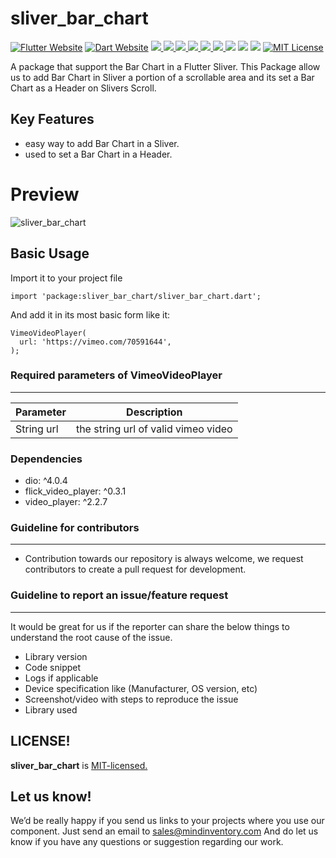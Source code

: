# sliver_bar_chart

<a href="https://flutter.dev/"><img src="https://img.shields.io/badge/flutter-website-deepskyblue.svg" alt="Flutter Website"></a>
<a href="https://dart.dev"><img src="https://img.shields.io/badge/dart-website-deepskyblue.svg" alt="Dart Website"></a>
<a href="https://developer.android.com" style="pointer-events: stroke;" target="_blank">
<img src="https://img.shields.io/badge/platform-Android-yellow">
</a>
<a href="https://developer.apple.com/ios/" style="pointer-events: stroke;" target="_blank">
<img src="https://img.shields.io/badge/platform-iOS-yellow">
</a>
<a href="" style="pointer-events: stroke;" target="_blank">
<img src="https://img.shields.io/badge/platform-Web-yellow">
</a>
<a href="" style="pointer-events: stroke;" target="_blank">
<img src="https://img.shields.io/badge/platform-Mac-yellow">
</a>
<a href="" style="pointer-events: stroke;" target="_blank">
<img src="https://img.shields.io/badge/platform-Linux-yellow">
</a>
<a href="" style="pointer-events: stroke;" target="_blank">
<img src="https://img.shields.io/badge/platform-Windows-yellow">
</a>
<a href=""><img src="https://app.codacy.com/project/badge/Grade/dc683c9cc61b499fa7cdbf54e4d9ff35"/></a>
<a href="https://github.com/Mindinventory/sliver_bar_chart/blob/master/LICENSE" style="pointer-events: stroke;" target="_blank">
<img src="https://img.shields.io/github/license/Mindinventory/sliver_bar_chart"></a>
<a href="https://pub.dev/packages/sliver_bar_chart"><img src="https://img.shields.io/pub/v/sliver_bar_chart?color=as&label=sliver_bar_chart&logo=as1&logoColor=blue&style=social"></a>
<a href="https://github.com/Mindinventory/sliver_bar_chart"><img src="https://img.shields.io/github/stars/Mindinventory/sliver_bar_chart?style=social" alt="MIT License"></a>

A package that support the Bar Chart in a Flutter Sliver. This Package allow us to add Bar Chart in
Sliver a portion of a scrollable area and its set a Bar Chart as a Header on Slivers Scroll.

## Key Features

* easy way to add Bar Chart in a Sliver.
* used to set a Bar Chart in a Header.

# Preview

![sliver_bar_chart](https://github.com/Mindinventory/sliver_bar_chart/blob/master/assets/sliver_bar_chart.gif)

## Basic Usage

Import it to your project file

```
import 'package:sliver_bar_chart/sliver_bar_chart.dart';
```

And add it in its most basic form like it:

```
VimeoVideoPlayer(
  url: 'https://vimeo.com/70591644',
);
```

### Required parameters of VimeoVideoPlayer
------------

| Parameter |  Description  |
| ------------ |  ------------ |
| String url | the string url of valid vimeo video|

### Dependencies

* dio: ^4.0.4
* flick_video_player: ^0.3.1
* video_player: ^2.2.7

### Guideline for contributors
------------

* Contribution towards our repository is always welcome, we request contributors to create a pull
  request for development.

### Guideline to report an issue/feature request
------------
It would be great for us if the reporter can share the below things to understand the root cause of
the issue.

* Library version
* Code snippet
* Logs if applicable
* Device specification like (Manufacturer, OS version, etc)
* Screenshot/video with steps to reproduce the issue
* Library used

LICENSE!
------------
**sliver_bar_chart**
is [MIT-licensed.](https://github.com/Mindinventory/sliver_bar_chart/blob/master/LICENSE)

Let us know!
------------
We’d be really happy if you send us links to your projects where you use our component. Just send an
email to sales@mindinventory.com And do let us know if you have any questions or suggestion
regarding our work.